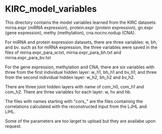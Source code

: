 
# KIRC_model_variables

This directory contains the model variables learned from the KIRC datasets: mirna.expr (miRNA expression), protein.expr (protein expression), gn.expr (gene expression), methy (methylation), cna.nocnv.nodup (CNA).

For miRNA and protein expression datasets, there are three variables: w, bh, and bv. such as for miRNA expression, the three variables were saved in the files of mirna.expr_para_w.txt, mirna.expr_para_bh.txt and mirna.expr_para_bv.txt

For the gene expression, methylation and CNA, there are six variables with three from the first individual hidden layer: w_h1, bh_h1 and bv_h1; and three from the second individual hidden layer: w_h2, bh_h2 and bv_h2.

There are three joint hidden layers with name of com_h0, com_h1 and com_h2. There are three variables for each layer: w, hv and hb. 

The files with names starting with "cors_" are the files containing the correlations calculated with the reconstructed input from the LJHL and LIHL.

Some of the parameters are too larget to upload but they are availabe upon request.
